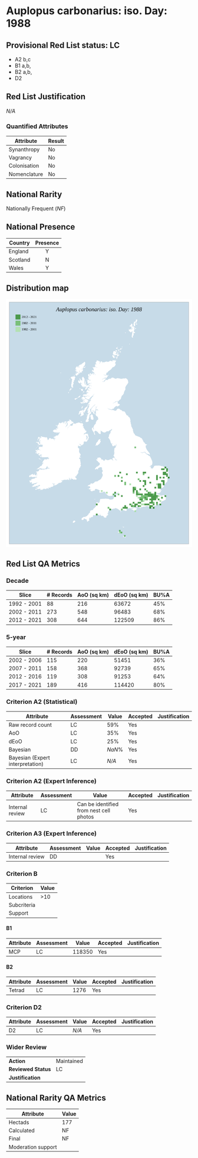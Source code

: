 # Auplopus carbonarius: iso. Day: 1988

## Provisional Red List status: LC
- A2 b,c
- B1 a,b, 
- B2 a,b, 
- D2

## Red List Justification
*N/A*
### Quantified Attributes
|Attribute|Result|
|---|---|
|Synanthropy|No|
|Vagrancy|No|
|Colonisation|No|
|Nomenclature|No|


## National Rarity
Nationally Frequent (*NF*)

## National Presence
|Country|Presence
|---|:-:|
|England|Y|
|Scotland|N|
|Wales|Y|


## Distribution map
![](../map/201.svg)

## Red List QA Metrics
### Decade
| Slice | # Records | AoO (sq km) | dEoO (sq km) |BU%A |
|---|---|---|---|---|
|1992 - 2001|88|216|63672|45%|
|2002 - 2011|273|548|96483|68%|
|2012 - 2021|308|644|122509|86%|
### 5-year
| Slice | # Records | AoO (sq km) | dEoO (sq km) |BU%A |
|---|---|---|---|---|
|2002 - 2006|115|220|51451|36%|
|2007 - 2011|158|368|92739|65%|
|2012 - 2016|119|308|91253|64%|
|2017 - 2021|189|416|114420|80%|
### Criterion A2 (Statistical)
|Attribute|Assessment|Value|Accepted|Justification
|---|---|---|---|---|
|Raw record count|LC|59%|Yes||
|AoO|LC|35%|Yes||
|dEoO|LC|25%|Yes||
|Bayesian|DD|*NaN*%|Yes||
|Bayesian (Expert interpretation)|LC|*N/A*|Yes||
### Criterion A2 (Expert Inference)
|Attribute|Assessment|Value|Accepted|Justification
|---|---|---|---|---|
|Internal review|LC|Can be identified from nest cell photos|Yes||
### Criterion A3 (Expert Inference)
|Attribute|Assessment|Value|Accepted|Justification
|---|---|---|---|---|
|Internal review|DD||Yes||
### Criterion B
|Criterion| Value|
|---|---|
|Locations|>10|
|Subcriteria||
|Support||
#### B1
|Attribute|Assessment|Value|Accepted|Justification
|---|---|---|---|---|
|MCP|LC|118350|Yes||
#### B2
|Attribute|Assessment|Value|Accepted|Justification
|---|---|---|---|---|
|Tetrad|LC|1276|Yes||
### Criterion D2
|Attribute|Assessment|Value|Accepted|Justification
|---|---|---|---|---|
|D2|LC|*N/A*|Yes||
### Wider Review
|  |  |
|---|---|
|**Action**|Maintained|
|**Reviewed Status**|LC|
|**Justification**||


## National Rarity QA Metrics
|Attribute|Value|
|---|---|
|Hectads|177|
|Calculated|NF|
|Final|NF|
|Moderation support||



